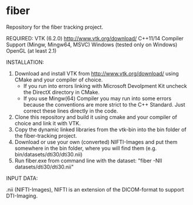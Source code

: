 # fiber
Repository for the fiber tracking project.

REQUIRED:
VTK (6.2.0) http://www.vtk.org/download/
C++11/14 Compiler Support (Mingw, Mingw64, MSVC)
Windows (tested only on Windows)
OpenGL (at least 2.1)

INSTALLATION:

1. Download and install VTK from http://www.vtk.org/download/ using CMake and your compiler of choice. 
	- If you run into errors linking with Microsoft Devolpment Kit uncheck the DirectX directory in CMake.
	- If you use Mingw(64) Compiler you may run into some errors because the conventions are more strict to the C++ Standard. Just correct these lines directly in the code.
2. Clone this repository and build it using cmake and your compiler of choice and link it with VTK.
3. Copy the dynamic linked libraries from the vtk-bin into the bin folder of the fiber-tracking project.
4. Download or use your own (converted) NIFTI-Images and put them somewhere in the bin folder, where you will find them (e.g. bin/datasets/dti30/dti30.nii)
5. Run fiber.exe from command line with the dataset: "fiber -NII datasets/dti30/dti30.nii"


INPUT DATA:

.nii (NIFTI-Images), NIFTI is an extension of the DICOM-format to support DTI-Imaging.

